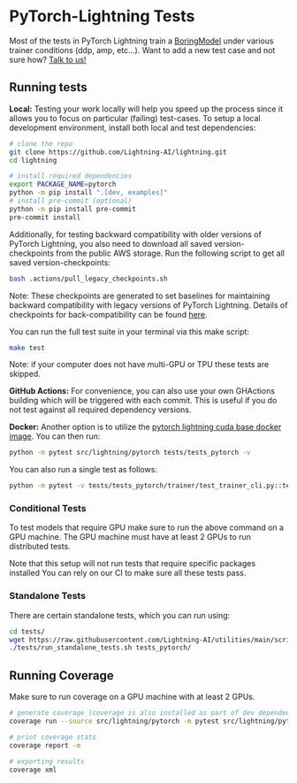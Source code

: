 # PyTorch-Lightning Tests

Most of the tests in PyTorch Lightning train a [BoringModel](https://github.com/Lightning-AI/lightning/blob/master/src/lightning/pytorch/demos/boring_classes.py) under various trainer conditions (ddp, amp, etc...). Want to add a new test case and not sure how? [Talk to us!](https://www.pytorchlightning.ai/community)

## Running tests

**Local:** Testing your work locally will help you speed up the process since it allows you to focus on particular (failing) test-cases.
To setup a local development environment, install both local and test dependencies:

```bash
# clone the repo
git clone https://github.com/Lightning-AI/lightning.git
cd lightning

# install required dependencies
export PACKAGE_NAME=pytorch
python -m pip install ".[dev, examples]"
# install pre-commit (optional)
python -m pip install pre-commit
pre-commit install
```

Additionally, for testing backward compatibility with older versions of PyTorch Lightning, you also need to download all saved version-checkpoints from the public AWS storage. Run the following script to get all saved version-checkpoints:

```bash
bash .actions/pull_legacy_checkpoints.sh
```

Note: These checkpoints are generated to set baselines for maintaining backward compatibility with legacy versions of PyTorch Lightning. Details of checkpoints for back-compatibility can be found [here](https://github.com/Lightning-AI/lightning/blob/master/tests/legacy/README.md).

You can run the full test suite in your terminal via this make script:

```bash
make test
```

Note: if your computer does not have multi-GPU or TPU these tests are skipped.

**GitHub Actions:** For convenience, you can also use your own GHActions building which will be triggered with each commit.
This is useful if you do not test against all required dependency versions.

**Docker:** Another option is to utilize the [pytorch lightning cuda base docker image](https://hub.docker.com/r/pytorchlightning/pytorch_lightning/tags?name=cuda). You can then run:

```bash
python -m pytest src/lightning/pytorch tests/tests_pytorch -v
```

You can also run a single test as follows:

```bash
python -m pytest -v tests/tests_pytorch/trainer/test_trainer_cli.py::test_default_args
```

### Conditional Tests

To test models that require GPU make sure to run the above command on a GPU machine.
The GPU machine must have at least 2 GPUs to run distributed tests.

Note that this setup will not run tests that require specific packages installed
You can rely on our CI to make sure all these tests pass.

### Standalone Tests

There are certain standalone tests, which you can run using:

```bash
cd tests/
wget https://raw.githubusercontent.com/Lightning-AI/utilities/main/scripts/run_standalone_tests.sh
./tests/run_standalone_tests.sh tests_pytorch/
```

## Running Coverage

Make sure to run coverage on a GPU machine with at least 2 GPUs.

```bash
# generate coverage (coverage is also installed as part of dev dependencies)
coverage run --source src/lightning/pytorch -m pytest src/lightning/pytorch tests/tests_pytorch -v

# print coverage stats
coverage report -m

# exporting results
coverage xml
```
